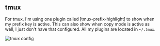 ## tmux

For tmux, I'm using one plugin called [tmux-prefix-highlight] to show when my prefix key is active. This can also show when copy mode is active as well, I just don't have that configured. All my plugins are located in `~/.tmux`.

![tmux config](https://www.kittykatt.co/img/tmux-setup.png)